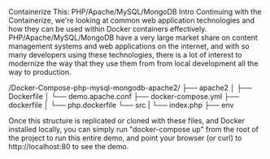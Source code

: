 Containerize This: PHP/Apache/MySQL/MongoDB
Intro
Continuing with the Containerize, we're looking at common web application technologies and how they can be used within Docker containers effectively. PHP/Apache/MySQL/MongoDB have a very large market share on content management systems and web applications on the internet, and with so many developers using these technologies, there is a lot of interest to modernize the way that they use them from from local development all the way to production. 

/Docker-Compose-php-mysql-mongodb-apache2/
├── apache2
│   ├── Dockerfile
│   └── demo.apache.conf
├── docker-compose.yml
├── dockerfile
│   └── php.dockerfile
└── src
|    └── index.php
├── env

Once this structure is replicated or cloned with these files, and Docker installed locally, you can simply run "docker-compose up" from the root of the project to run this entire demo, and point your browser (or curl) to http://localhost:80 to see the demo.